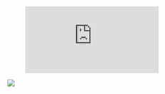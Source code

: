<figure><embed src="https://wakatime.com/share/@Anonymax/e4dc972d-6749-4a51-875a-154c73d9e696.svg"></embed></figure>
<a href="https://wakatime.com"><img src="https://wakatime.com/share/@Anonymax/92ec58e8-b0be-4c41-88f0-54f840c78cb6.png" /></a>
<!--
**anonymax25/anonymax25** is a ✨ _special_ ✨ repository because its `README.md` (this file) appears on your GitHub profile.

Here are some ideas to get you started:

- 🔭 I’m currently working on ...
- 🌱 I’m currently learning ...
- 👯 I’m looking to collaborate on ...
- 🤔 I’m looking for help with ...
- 💬 Ask me about ...
- 📫 How to reach me: ...
- 😄 Pronouns: ...
- ⚡ Fun fact: ...
-->
